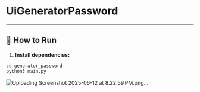 # UiGeneratorPassword

---

## 🚀 How to Run

1. **Install dependencies:**

```bash
cd generator_password
python3 main.py
```
![Uploading Screenshot 2025-06-12 at 8.22.59 PM.png…]()
